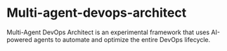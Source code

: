 # Multi-agent-devops-architect
Multi-Agent DevOps Architect is an experimental framework that uses AI-powered agents to automate and optimize the entire DevOps lifecycle. 
